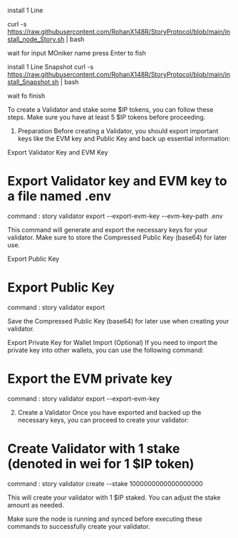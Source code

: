 install 1 Line

curl -s https://raw.githubusercontent.com/RohanX148R/StoryProtocol/blob/main/install_node_Story.sh | bash

wait for input MOniker name press Enter to fish


install 1 Line Snapshot
curl -s https://raw.githubusercontent.com/RohanX148R/StoryProtocol/blob/main/install_Snapshot.sh | bash

wait fo finish


To create a Validator and stake some $IP tokens, you can follow these steps. Make sure you have at least 5 $IP tokens before proceeding.

1. Preparation
Before creating a Validator, you should export important keys like the EVM key and Public Key and back up essential information:

Export Validator Key and EVM Key

# Export Validator key and EVM key to a file named .env

command :     story validator export --export-evm-key --evm-key-path .env

This command will generate and export the necessary keys for your validator. Make sure to store the Compressed Public Key (base64) for later use.

Export Public Key

# Export Public Key
command :      story validator export

Save the Compressed Public Key (base64) for later use when creating your validator.

Export Private Key for Wallet Import (Optional)
If you need to import the private key into other wallets, you can use the following command:

# Export the EVM private key
command :    story validator export --export-evm-key


2. Create a Validator
Once you have exported and backed up the necessary keys, you can proceed to create your validator:

# Create Validator with 1 stake (denoted in wei for 1 $IP token)
command :    story validator create --stake 1000000000000000000


This will create your validator with 1 $IP staked. You can adjust the stake amount as needed.

Make sure the node is running and synced before executing these commands to successfully create your validator.









